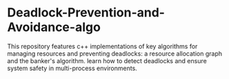 # Deadlock-Prevention-and-Avoidance-algo
This repository features c++ implementations of key algorithms for managing resources and preventing deadlocks: a resource allocation graph and the banker's algorithm. learn how to detect deadlocks and ensure system safety in multi-process environments.
